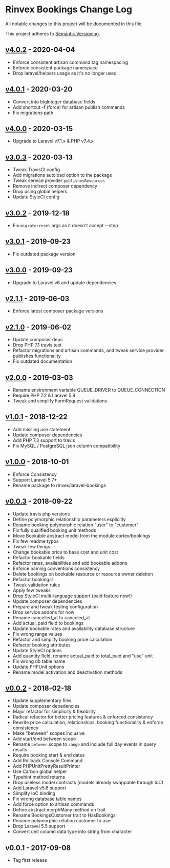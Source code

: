 # Rinvex Bookings Change Log

All notable changes to this project will be documented in this file.

This project adheres to [Semantic Versioning](CONTRIBUTING.md).


## [v4.0.2] - 2020-04-04
- Enforce consistent artisan command tag namespacing
- Enforce consistent package namespace
- Drop laravel/helpers usage as it's no longer used

## [v4.0.1] - 2020-03-20
- Convert into bigInteger database fields
- Add shortcut -f (force) for artisan publish commands
- Fix migrations path

## [v4.0.0] - 2020-03-15
- Upgrade to Laravel v7.1.x & PHP v7.4.x

## [v3.0.3] - 2020-03-13
- Tweak TravisCI config
- Add migrations autoload option to the package
- Tweak service provider `publishesResources`
- Remove indirect composer dependency
- Drop using global helpers
- Update StyleCI config

## [v3.0.2] - 2019-12-18
- Fix `migrate:reset` args as it doesn't accept --step

## [v3.0.1] - 2019-09-23
- Fix outdated package version

## [v3.0.0] - 2019-09-23
- Upgrade to Laravel v6 and update dependencies

## [v2.1.1] - 2019-06-03
- Enforce latest composer package versions

## [v2.1.0] - 2019-06-02
- Update composer deps
- Drop PHP 7.1 travis test
- Refactor migrations and artisan commands, and tweak service provider publishes functionality
- Fix outdated documentation

## [v2.0.0] - 2019-03-03
- Rename environment variable QUEUE_DRIVER to QUEUE_CONNECTION
- Require PHP 7.2 & Laravel 5.8
- Tweak and simplify FormRequest validations

## [v1.0.1] - 2018-12-22
- Add missing use statement
- Update composer dependencies
- Add PHP 7.3 support to travis
- Fix MySQL / PostgreSQL json column compatibility

## [v1.0.0] - 2018-10-01
- Enforce Consistency
- Support Laravel 5.7+
- Rename package to rinvex/laravel-bookings

## [v0.0.3] - 2018-09-22
- Update travis php versions
- Define polymorphic relationship parameters explicitly
- Rename booking polymorphic relation "user" to "customer"
- Fix fully qualified booking unit methods
- Move Bookable abstract model from the module cortex/bookings
- Fix few readme typos
- Tweak few things
- Change bookable price to base cost and unit cost
- Refactor bookable fields
- Refactor rates, availabilities and add bookable addons
- Enforce naming conventions consistency
- Delete bookings on bookable resource or resource owner deletion
- Refactor bookings!
- Tweak validation rules
- Apply few tweaks
- Drop StyleCI multi-language support (paid feature now!)
- Update composer dependencies
- Prepare and tweak testing configuration
- Drop service addons for now
- Rename cancelled_at to canceled_at
- Add actual_paid field to bookings
- Update bookable rates and availability database structure
- Fix wrong range values
- Refactor and simplify booking price calculation
- Refactor booking attributes
- Update StyleCI options
- Add quantity field, rename actual_paid to total_paid and "use" unit
- Fix wrong db table name
- Update PHPUnit options
- Rename model activation and deactivation methods

## [v0.0.2] - 2018-02-18
- Update supplementary files
- Update composer depedencies
- Major refactor for simplicity & flexibility
- Radical refactor for better pricing features & enforced consistency
- Rewrite price calculation, relationships, booking functionality & enforce consistency
- Make "between" scopes inclusive
- Add start/end between scope
- Rename `between` scope to `range` and include full day events in query results
- Require booking start & end dates
- Add Rollback Console Command
- Add PHPUnitPrettyResultPrinter
- Use Carbon global helper
- Typehint method returns
- Drop useless model contracts (models already swappable through IoC)
- Add Laravel v5.6 support
- Simplify IoC binding
- Fix wrong database table names
- Add force option to artisan commands
- Define abstract morphMany method on trait
- Rename BookingsCustomer trait to HasBookings
- Rename polymorphic relation customer to user
- Drop Laravel 5.5 support
- Convert unit column data type into string from character

## v0.0.1 - 2017-09-08
- Tag first release

[v4.0.2]: https://github.com/rinvex/laravel-bookings/compare/v4.0.1...v4.0.2
[v4.0.1]: https://github.com/rinvex/laravel-bookings/compare/v4.0.0...v4.0.1
[v4.0.0]: https://github.com/rinvex/laravel-bookings/compare/v3.0.3...v4.0.0
[v3.0.3]: https://github.com/rinvex/laravel-bookings/compare/v3.0.2...v3.0.3
[v3.0.2]: https://github.com/rinvex/laravel-bookings/compare/v3.0.1...v3.0.2
[v3.0.1]: https://github.com/rinvex/laravel-bookings/compare/v3.0.0...v3.0.1
[v3.0.0]: https://github.com/rinvex/laravel-bookings/compare/v2.1.1...v3.0.0
[v2.1.1]: https://github.com/rinvex/laravel-bookings/compare/v2.1.0...v2.1.1
[v2.1.0]: https://github.com/rinvex/laravel-bookings/compare/v2.0.0...v2.1.0
[v2.0.0]: https://github.com/rinvex/laravel-bookings/compare/v1.0.1...v2.0.0
[v1.0.1]: https://github.com/rinvex/laravel-bookings/compare/v1.0.0...v1.0.1
[v1.0.0]: https://github.com/rinvex/laravel-bookings/compare/v0.0.3...v1.0.0
[v0.0.3]: https://github.com/rinvex/laravel-bookings/compare/v0.0.2...v0.0.3
[v0.0.2]: https://github.com/rinvex/laravel-bookings/compare/v0.0.1...v0.0.2
